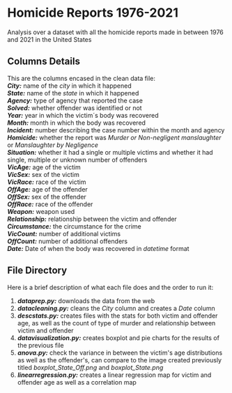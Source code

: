 # Homicide Reports 1976-2021
Analysis over a dataset with all the homicide reports made in between 1976 and 2021 in the United States

## Columns Details
This are the columns encased in the clean data file:<br/>
***City:*** name of the _city_ in which it happened<br/>
***State:*** name of the _state_ in which it happened<br/>
***Agency:*** type of agency that reported the case<br/>
***Solved:*** whether offender was identified or not<br/>
***Year:*** year in which the victim´s body was recovered<br/>
***Month:*** month in which the body was recovered<br/>
***Incident:*** number describing the case number within the month and agency<br/>
***Homicide:*** whether the report was _Murder or Non-negligent manslaughter_ or _Manslaughter by Negligence_ <br/>
***Situation:*** whether it had a single or multiple victims and whether it had single, multiple or unknown number of offenders<br/>
***VicAge:*** age of the victim<br/>
***VicSex:*** sex of the victim<br/>
***VicRace:*** race of the victim<br/>
***OffAge:*** age of the offender<br/>
***OffSex:*** sex of the offender<br/>
***OffRace:*** race of the offender<br/>
***Weapon:*** weapon used<br/>
***Relationship:*** relationship between the victim and offender<br/>
***Circumstance:*** the circumstance for the crime<br/>
***VicCount:*** number of additional victims<br/>
***OffCount:*** number of additional offenders<br/>
***Date:*** Date of when the body was recovered in _datetime_ format<br/>

## File Directory
Here is a brief description of what each file does and the order to run it:<br/>
1. ***dataprep.py:*** downloads the data from the web<br/>
2. ***datacleaning.py:*** cleans the _City_ column and creates a _Date_ column<br/>
3. ***descstats.py:*** creates files with the stats for both victim and offender age, as well as the count of type of murder and relationship between victim and offender<br/>
4. ***datavisualization.py:*** creates boxplot and pie charts for the results of the previous file<br/>
5. ***anova.py:*** check the variance in between the victim's age distributions as well as the offender's, can compare to the image created previously titled _boxplot\_State\_Off.png_ and _boxplot\_State.png_<br/>
6. ***linearregression.py:*** creates a linear regression map for victim and offender age as well as a correlation map